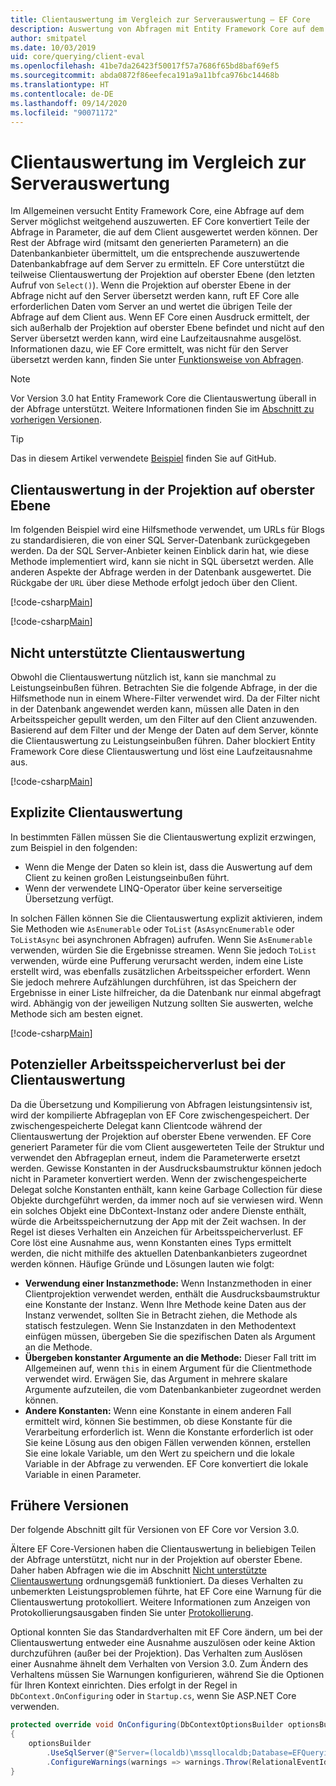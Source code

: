 ```yaml
---
title: Clientauswertung im Vergleich zur Serverauswertung – EF Core
description: Auswertung von Abfragen mit Entity Framework Core auf dem Client und auf dem Server
author: smitpatel
ms.date: 10/03/2019
uid: core/querying/client-eval
ms.openlocfilehash: 41be7da26423f50017f57a7686f65bd8baf69ef5
ms.sourcegitcommit: abda0872f86eefeca191a9a11bfca976bc14468b
ms.translationtype: HT
ms.contentlocale: de-DE
ms.lasthandoff: 09/14/2020
ms.locfileid: "90071172"
---
```

# <a name="client-vs-server-evaluation"></a>Clientauswertung im Vergleich zur Serverauswertung

Im Allgemeinen versucht Entity Framework Core, eine Abfrage auf dem Server möglichst weitgehend auszuwerten. EF Core konvertiert Teile der Abfrage in Parameter, die auf dem Client ausgewertet werden können. Der Rest der Abfrage wird (mitsamt den generierten Parametern) an die Datenbankanbieter übermittelt, um die entsprechende auszuwertende Datenbankabfrage auf dem Server zu ermitteln. EF Core unterstützt die teilweise Clientauswertung der Projektion auf oberster Ebene (den letzten Aufruf von `Select()`). Wenn die Projektion auf oberster Ebene in der Abfrage nicht auf den Server übersetzt werden kann, ruft EF Core alle erforderlichen Daten vom Server an und wertet die übrigen Teile der Abfrage auf dem Client aus. Wenn EF Core einen Ausdruck ermittelt, der sich außerhalb der Projektion auf oberster Ebene befindet und nicht auf den Server übersetzt werden kann, wird eine Laufzeitausnahme ausgelöst. Informationen dazu, wie EF Core ermittelt, was nicht für den Server übersetzt werden kann, finden Sie unter [Funktionsweise von Abfragen](xref:core/querying/how-query-works).

> [!NOTE]
> Vor Version 3.0 hat Entity Framework Core die Clientauswertung überall in der Abfrage unterstützt. Weitere Informationen finden Sie im [Abschnitt zu vorherigen Versionen](#previous-versions).

> [!TIP]
> Das in diesem Artikel verwendete [Beispiel](https://github.com/dotnet/EntityFramework.Docs/tree/master/samples/core/Querying) finden Sie auf GitHub.

## <a name="client-evaluation-in-the-top-level-projection"></a>Clientauswertung in der Projektion auf oberster Ebene

Im folgenden Beispiel wird eine Hilfsmethode verwendet, um URLs für Blogs zu standardisieren, die von einer SQL Server-Datenbank zurückgegeben werden. Da der SQL Server-Anbieter keinen Einblick darin hat, wie diese Methode implementiert wird, kann sie nicht in SQL übersetzt werden. Alle anderen Aspekte der Abfrage werden in der Datenbank ausgewertet. Die Rückgabe der `URL` über diese Methode erfolgt jedoch über den Client.

[!code-csharp[Main](../../../samples/core/Querying/ClientEval/Sample.cs#ClientProjection)]

[!code-csharp[Main](../../../samples/core/Querying/ClientEval/Sample.cs#ClientMethod)]

## <a name="unsupported-client-evaluation"></a>Nicht unterstützte Clientauswertung

Obwohl die Clientauswertung nützlich ist, kann sie manchmal zu Leistungseinbußen führen. Betrachten Sie die folgende Abfrage, in der die Hilfsmethode nun in einem Where-Filter verwendet wird. Da der Filter nicht in der Datenbank angewendet werden kann, müssen alle Daten in den Arbeitsspeicher gepullt werden, um den Filter auf den Client anzuwenden. Basierend auf dem Filter und der Menge der Daten auf dem Server, könnte die Clientauswertung zu Leistungseinbußen führen. Daher blockiert Entity Framework Core diese Clientauswertung und löst eine Laufzeitausnahme aus.

[!code-csharp[Main](../../../samples/core/Querying/ClientEval/Sample.cs#ClientWhere)]

## <a name="explicit-client-evaluation"></a>Explizite Clientauswertung

In bestimmten Fällen müssen Sie die Clientauswertung explizit erzwingen, zum Beispiel in den folgenden:

- Wenn die Menge der Daten so klein ist, dass die Auswertung auf dem Client zu keinen großen Leistungseinbußen führt.
- Wenn der verwendete LINQ-Operator über keine serverseitige Übersetzung verfügt.

In solchen Fällen können Sie die Clientauswertung explizit aktivieren, indem Sie Methoden wie `AsEnumerable` oder `ToList` (`AsAsyncEnumerable` oder `ToListAsync` bei asynchronen Abfragen) aufrufen. Wenn Sie `AsEnumerable` verwenden, würden Sie die Ergebnisse streamen. Wenn Sie jedoch `ToList` verwenden, würde eine Pufferung verursacht werden, indem eine Liste erstellt wird, was ebenfalls zusätzlichen Arbeitsspeicher erfordert. Wenn Sie jedoch mehrere Aufzählungen durchführen, ist das Speichern der Ergebnisse in einer Liste hilfreicher, da die Datenbank nur einmal abgefragt wird. Abhängig von der jeweiligen Nutzung sollten Sie auswerten, welche Methode sich am besten eignet.

[!code-csharp[Main](../../../samples/core/Querying/ClientEval/Sample.cs#ExplicitClientEval)]

## <a name="potential-memory-leak-in-client-evaluation"></a>Potenzieller Arbeitsspeicherverlust bei der Clientauswertung

Da die Übersetzung und Kompilierung von Abfragen leistungsintensiv ist, wird der kompilierte Abfrageplan von EF Core zwischengespeichert. Der zwischengespeicherte Delegat kann Clientcode während der Clientauswertung der Projektion auf oberster Ebene verwenden. EF Core generiert Parameter für die vom Client ausgewerteten Teile der Struktur und verwendet den Abfrageplan erneut, indem die Parameterwerte ersetzt werden. Gewisse Konstanten in der Ausdrucksbaumstruktur können jedoch nicht in Parameter konvertiert werden. Wenn der zwischengespeicherte Delegat solche Konstanten enthält, kann keine Garbage Collection für diese Objekte durchgeführt werden, da immer noch auf sie verwiesen wird. Wenn ein solches Objekt eine DbContext-Instanz oder andere Dienste enthält, würde die Arbeitsspeichernutzung der App mit der Zeit wachsen. In der Regel ist dieses Verhalten ein Anzeichen für Arbeitsspeicherverlust. EF Core löst eine Ausnahme aus, wenn Konstanten eines Typs ermittelt werden, die nicht mithilfe des aktuellen Datenbankanbieters zugeordnet werden können. Häufige Gründe und Lösungen lauten wie folgt:

- **Verwendung einer Instanzmethode:** Wenn Instanzmethoden in einer Clientprojektion verwendet werden, enthält die Ausdrucksbaumstruktur eine Konstante der Instanz. Wenn Ihre Methode keine Daten aus der Instanz verwendet, sollten Sie in Betracht ziehen, die Methode als statisch festzulegen. Wenn Sie Instanzdaten in den Methodentext einfügen müssen, übergeben Sie die spezifischen Daten als Argument an die Methode.
- **Übergeben konstanter Argumente an die Methode:** Dieser Fall tritt im Allgemeinen auf, wenn `this` in einem Argument für die Clientmethode verwendet wird. Erwägen Sie, das Argument in mehrere skalare Argumente aufzuteilen, die vom Datenbankanbieter zugeordnet werden können.
- **Andere Konstanten:** Wenn eine Konstante in einem anderen Fall ermittelt wird, können Sie bestimmen, ob diese Konstante für die Verarbeitung erforderlich ist. Wenn die Konstante erforderlich ist oder Sie keine Lösung aus den obigen Fällen verwenden können, erstellen Sie eine lokale Variable, um den Wert zu speichern und die lokale Variable in der Abfrage zu verwenden. EF Core konvertiert die lokale Variable in einen Parameter.

## <a name="previous-versions"></a>Frühere Versionen

Der folgende Abschnitt gilt für Versionen von EF Core vor Version 3.0.

Ältere EF Core-Versionen haben die Clientauswertung in beliebigen Teilen der Abfrage unterstützt, nicht nur in der Projektion auf oberster Ebene. Daher haben Abfragen wie die im Abschnitt [Nicht unterstützte Clientauswertung](#unsupported-client-evaluation) ordnungsgemäß funktioniert. Da dieses Verhalten zu unbemerkten Leistungsproblemen führte, hat EF Core eine Warnung für die Clientauswertung protokolliert. Weitere Informationen zum Anzeigen von Protokollierungsausgaben finden Sie unter [Protokollierung](xref:core/miscellaneous/logging).

Optional konnten Sie das Standardverhalten mit EF Core ändern, um bei der Clientauswertung entweder eine Ausnahme auszulösen oder keine Aktion durchzuführen (außer bei der Projektion). Das Verhalten zum Auslösen einer Ausnahme ähnelt dem Verhalten von Version 3.0. Zum Ändern des Verhaltens müssen Sie Warnungen konfigurieren, während Sie die Optionen für Ihren Kontext einrichten. Dies erfolgt in der Regel in `DbContext.OnConfiguring` oder in `Startup.cs`, wenn Sie ASP.NET Core verwenden.

```csharp
protected override void OnConfiguring(DbContextOptionsBuilder optionsBuilder)
{
    optionsBuilder
        .UseSqlServer(@"Server=(localdb)\mssqllocaldb;Database=EFQuerying;Trusted_Connection=True;")
        .ConfigureWarnings(warnings => warnings.Throw(RelationalEventId.QueryClientEvaluationWarning));
}
```
